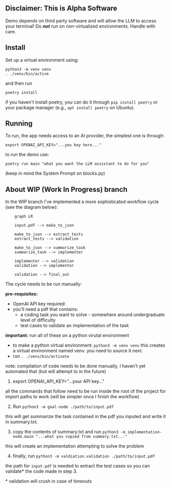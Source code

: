 ## Disclaimer: This is Alpha Software
Demo depends on third party software and will allow the LLM to access your terminal! Do ***not*** run on non-virtualized environments. Handle with care.

## Install
Set up a virtual environment using:
```
python3 -m venv venv
. ./venv/bin/active
```
and then run 
```
poetry install
```

if you haven't install poetry, you can do it through ```pip install poetry``` or your package manager (e.g., ```apt install poetry``` on Ubuntu).

## Running
To run, the app needs access to an AI provider, the simplest one is through:

```export OPENAI_API_KEY="...you key here..."```

to run the demo use:

```poetry run main "what you want the LLM assistant to do for you"```

(keep in mind the System Prompt on blocks.py)

## About WIP (Work In Progress) branch
In the WIP branch I've implemented a more sophisticated workflow cycle (see the diagram below):

```mermaid
    graph LR

    input.pdf --> make_to_json

    make_to_json --> extract_tests
    extract_tests --> validation

    make_to_json --> summarize_task
    summarize_task --> implementer
    
    implementer --> validation
    validation --> implementer

    validation --> final_out
```

The cycle needs to be run manually:

**pre-requisites:**
* OpenAI API key required:
* you'll need a pdf that contains:
    * a coding task you want to solve - somewhere around undergraduate level of difficulty
    * test cases to validate an implementation of the task

**important:** run all of these on a python virutal environment
* to make a python virtual environment: `python3 -m venv venv`
this creates a virtual environment named venv. you need to source it next.
* run `. ./venv/bin/activate`

note: compilation of code needs to be done manually, I haven't yet automated that (but will attempt to in the future)

1. export OPENAI_API_KEY="...your API key..."

all the commands that follow need to be run inside the root of the project for import paths to work (will be simpler once I finish the workflow)

2. Run `python3 -m goal-node ./path/to/input.pdf`

this will get summarize the task contained in the pdf you inputed and write it in summary.txt.

3. copy the contents of summary.txt and run `python3 -m implementation-node.main "...what you copied from summary.txt..."` 

this will create an implementation attempting to solve the problem

4. finally, run `python3 -m valdiation.validation ./path/to/input.pdf`

the path for `input.pdf` is needed to extract the test cases so you can validate\* the code made in step 3.

\* validation will crush in case of timeouts
